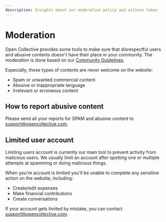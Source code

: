 ```yaml
---
description: Insights about our moderation policy and actions taken
---
```


# Moderation

Open Collective provides some tools to make sure that disrespectful users and abusive contents doesn't have their place in your community. The moderation is done based on our [Community Guidelines](https://docs.opencollective.com/help/about/community-guidelines).

Especially, these types of contents are never welcome on the website:

* Spam or unwanted commercial content
* Abusive or inappropriate language
* Irrelevant or erroneous content

## How to report abusive content

Please send all your reports for SPAM and abusive content to [support@opencollective.com](mailto:support@opencollective.com).

## Limited user account

Limiting users account is currently our main tool to prevent activity from malicious users. We usually limit an account after spotting one or multiple attempts at spamming or doing malicious things.

When you're account is limited you'll be unable to complete any sensitive action on the website, including:

* Create/edit expenses
* Make financial contributions
* Create conversations

If your account gets limited by mistake, you can contact [support@opencollective.com](mailto:support@opencollective.com).





